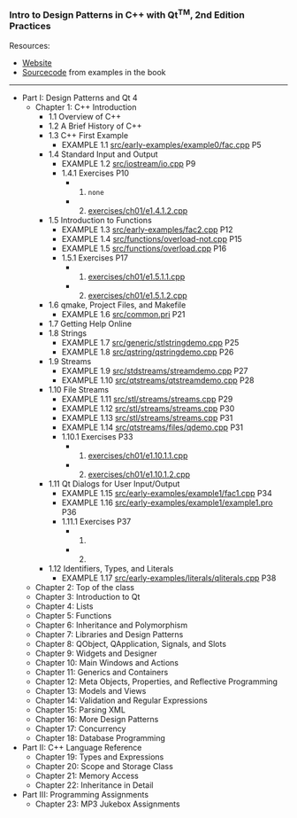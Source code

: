 ### Intro to Design Patterns in C++ with Qt<sup>TM</sup>, 2nd Edition Practices

Resources:
* [Website](http://www.ics.com/design-patterns)
* [Sourcecode](http://www.ics.com/designpatterns/dist/index.html) from examples in the book

----------------------
* Part I: Design Patterns and Qt 4
    - Chapter 1: C++ Introduction
        - 1.1 Overview of C++
        - 1.2 A Brief History of C++
        - 1.3 C++ First Example
            - EXAMPLE 1.1 [src/early-examples/example0/fac.cpp](src/early-examples/example0/fac.cpp) P5
        - 1.4 Standard Input and Output
            - EXAMPLE 1.2 [src/iostream/io.cpp](src/iostream/io.cpp) P9
            - 1.4.1 Exercises P10
                - 1. `none`
                - 2.  [exercises/ch01/e1.4.1.2.cpp](exercises/ch01/e1.4.1.2.cpp)
        - 1.5 Introduction to Functions
            - EXAMPLE 1.3 [src/early-examples/fac2.cpp](src/early-examples/fac2.cpp) P12
            - EXAMPLE 1.4 [src/functions/overload-not.cpp](src/functions/overload-not.cpp) P15
            - EXAMPLE 1.5 [src/functions/overload.cpp](src/functions/overload.cpp) P16
            - 1.5.1 Exercises P17
                - 1. [exercises/ch01/e1.5.1.1.cpp](exercises/ch01/e1.5.1.1.cpp)
                - 2. [exercises/ch01/e1.5.1.2.cpp](exercises/ch01/e1.5.1.2.cpp)
        - 1.6 qmake, Project Files, and Makefile
            - EXAMPLE 1.6 [src/common.pri](src/common.pri) P21
        - 1.7 Getting Help Online
        - 1.8 Strings
            - EXAMPLE 1.7 [src/generic/stlstringdemo.cpp](src/generic/stlstringdemo.cpp) P25
            - EXAMPLE 1.8 [src/qstring/qstringdemo.cpp](src/qstring/qstringdemo.cpp) P26
        - 1.9 Streams
            - EXAMPLE 1.9 [src/stdstreams/streamdemo.cpp](src/stdstreams/streamdemo.cpp) P27
            - EXAMPLE 1.10 [src/qtstreams/qtstreamdemo.cpp](src/qtstreams/qtstreamdemo.cpp) P28
        - 1.10 File Streams
            - EXAMPLE 1.11 [src/stl/streams/streams.cpp](src/stl/streams/streams.cpp) P29
            - EXAMPLE 1.12 [src/stl/streams/streams.cpp](src/stl/streams/streams.cpp) P30
            - EXAMPLE 1.13 [src/stl/streams/streams.cpp](src/stl/streams/streams.cpp) P31
            - EXAMPLE 1.14 [src/qtstreams/files/qdemo.cpp](src/qtstreams/files/qdemo.cpp) P31
            - 1.10.1 Exercises P33
                - 1. [exercises/ch01/e1.10.1.1.cpp](exercises/ch01/e1.10.1.1.cpp)
                - 2. [exercises/ch01/e1.10.1.2.cpp](exercises/ch01/e1.10.1.2.cpp)
        - 1.11 Qt Dialogs for User Input/Output
            - EXAMPLE 1.15 [src/early-examples/example1/fac1.cpp](src/early-examples/example1/fac1.cpp) P34
            - EXAMPLE 1.16 [src/early-examples/example1/example1.pro](src/early-examples/example1/example1.pro) P36
            - 1.11.1 Exercises P37
                - 1. []()
                - 2. []()
        - 1.12 Identifiers, Types, and Literals
            - EXAMPLE 1.17 [src/early-examples/literals/qliterals.cpp](src/early-examples/literals/qliterals.cpp) P38
    - Chapter 2: Top of the class
    - Chapter 3: Introduction to Qt
    - Chapter 4: Lists
    - Chapter 5: Functions
    - Chapter 6: Inheritance and Polymorphism
    - Chapter 7: Libraries and Design Patterns
    - Chapter 8: QObject, QApplication, Signals, and Slots
    - Chapter 9: Widgets and Designer
    - Chapter 10: Main Windows and Actions
    - Chapter 11: Generics and Containers
    - Chapter 12: Meta Objects, Properties, and Reflective Programming
    - Chapter 13: Models and Views
    - Chapter 14: Validation and Regular Expressions
    - Chapter 15: Parsing XML
    - Chapter 16: More Design Patterns
    - Chapter 17: Concurrency
    - Chapter 18: Database Programming
* Part II: C++ Language Reference
    - Chapter 19: Types and Expressions
    - Chapter 20: Scope and Storage Class
    - Chapter 21: Memory Access
    - Chapter 22: Inheritance in Detail
* Part III: Programming Assignments
    - Chapter 23: MP3 Jukebox Assignments